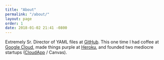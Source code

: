```yaml
---
title: "About"
permalink: "/about/"
layout: page
order: 1
date: 2018-01-02 21:41 -0800
---
```

Extremely Sr. Director of YAML files at [GitHub](https://github.com/). This one time I had coffee at [Google Cloud](https://cloud.google.com/), made things purple at [Heroku](https://heroku.com/), and founded two mediocre startups ([CloudApp](https://getcloudapp.com/) / Canvas).
